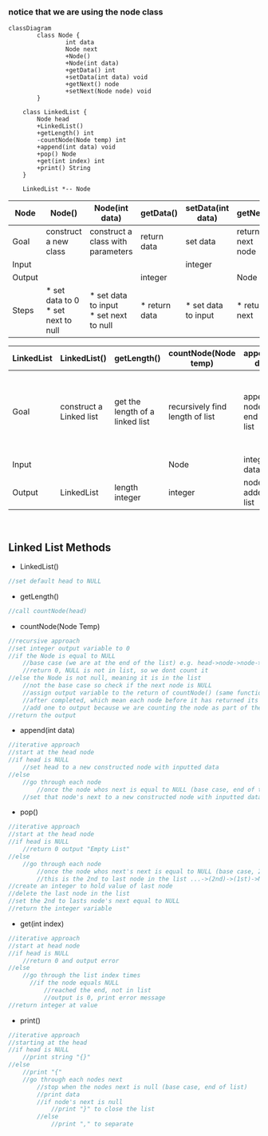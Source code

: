### notice that we are using the node class

````mermaid
classDiagram
	    class Node {
		        int data
		        Node next
		        +Node()
		        +Node(int data)
		        +getData() int
		        +setData(int data) void
		        +getNext() node
		        +setNext(Node node) void
	    }

    class LinkedList {
        Node head
        +LinkedList()
        +getLength() int
        -countNode(Node temp) int
        +append(int data) void
        +pop() Node
        +get(int index) int
        +print() String
    }

    LinkedList *-- Node
````
Node | Node() | Node(int data) | getData() | setData(int data) | getNext() | setNext(Node node)
-|-|-|-|-|-|-
Goal | construct a new class | construct a class with parameters | return data | set data | return next node | set next node
Input |  |  |  | integer |  | Node
Output |  |  | integer |  | Node| 
Steps | * set data to 0 <br> * set next to null | * set data to input <br> * set next to null | * return data | * set data to input | * return next | * set next to another node

LinkedList | LinkedList() | getLength() | countNode(Node temp) | append(int data) | pop() | get(int index) | print()
-|-|-|-|-|-|-|-
Goal | construct a Linked list | get the length of a linked list | recursively find length of list| append a node to the end of the list | delete the last item in the list and return it | return data from node at specified index | print entire list in array format
Input | | | Node|integer data | | integer index | 
Output | LinkedList | length integer | integer| node added to list| integer | integer data | String

<br>

## Linked List Methods
* LinkedList() 
```c
//set default head to NULL
```
* getLength()
```c
//call countNode(head)
```
* countNode(Node Temp)
```c
//recursive approach
//set integer output variable to 0
//if the Node is equal to NULL
	//base case (we are at the end of the list) e.g. head->node->node->NULL
	//return 0, NULL is not in list, so we dont count it
//else the Node is not null, meaning it is in the list
	//not the base case so check if the next node is NULL
	//assign output variable to the return of countNode() (same function)
	//after completed, which mean each node before it has returned its value
	//add one to output because we are counting the node as part of the length
//return the output
```
* append(int data)
```c
//iterative approach
//start at the head node
//if head is NULL
	//set head to a new constructed node with inputted data
//else
	//go through each node
		//once the node whos next is equal to NULL (base case, end of the list)
	//set that node's next to a new constructed node with inputted data
```
* pop()
```cpp
//iterative approach
//start at the head node
//if head is NULL
	//return 0 output "Empty List"
//else
	//go through each node
		//once the node whos next's next is equal to NULL (base case, 2nd to end of the list)
		//this is the 2nd to last node in the list ...->(2nd)->(1st)->NULL
//create an integer to hold value of last node
//delete the last node in the list
//set the 2nd to lasts node's next equal to NULL
//return the integer variable
```
* get(int index)
```cpp
//iterative approach
//start at head node
//if head is NULL
	//return 0 and output error
//else
	//go through the list index times
	  //if the node equals NULL
		  //reached the end, not in list
		  //output is 0, print error message
//return integer at value
```
* print()
```cpp
//iterative approach
//starting at the head
//if head is NULL
	//print string "{}"
//else
	//print "{"
	//go through each nodes next
		//stop when the nodes next is null (base case, end of list)
		//print data
		//if node's next is null
			//print "}" to close the list
		//else
			//print "," to separate
```
